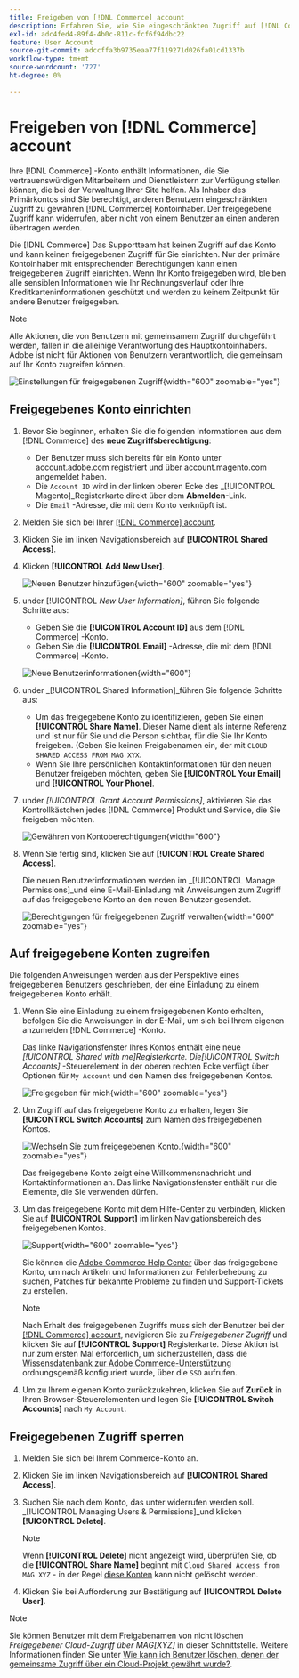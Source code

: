 ```yaml
---
title: Freigeben von [!DNL Commerce] account
description: Erfahren Sie, wie Sie eingeschränkten Zugriff auf [!DNL Commerce] andere [!DNL Commerce] Kontoinhaber.
exl-id: adc4fed4-89f4-4b0c-811c-fcf6f94dbc22
feature: User Account
source-git-commit: adccffa3b9735eaa77f119271d026fa01cd1337b
workflow-type: tm+mt
source-wordcount: '727'
ht-degree: 0%

---
```


# Freigeben von [!DNL Commerce] account

Ihre [!DNL Commerce] -Konto enthält Informationen, die Sie vertrauenswürdigen Mitarbeitern und Dienstleistern zur Verfügung stellen können, die bei der Verwaltung Ihrer Site helfen. Als Inhaber des Primärkontos sind Sie berechtigt, anderen Benutzern eingeschränkten Zugriff zu gewähren [!DNL Commerce] Kontoinhaber. Der freigegebene Zugriff kann widerrufen, aber nicht von einem Benutzer an einen anderen übertragen werden.

Die [!DNL Commerce] Das Supportteam hat keinen Zugriff auf das Konto und kann keinen freigegebenen Zugriff für Sie einrichten. Nur der primäre Kontoinhaber mit entsprechenden Berechtigungen kann einen freigegebenen Zugriff einrichten. Wenn Ihr Konto freigegeben wird, bleiben alle sensiblen Informationen wie Ihr Rechnungsverlauf oder Ihre Kreditkarteninformationen geschützt und werden zu keinem Zeitpunkt für andere Benutzer freigegeben.

>[!NOTE]
>
>Alle Aktionen, die von Benutzern mit gemeinsamem Zugriff durchgeführt werden, fallen in die alleinige Verantwortung des Hauptkontoinhabers. Adobe ist nicht für Aktionen von Benutzern verantwortlich, die gemeinsam auf Ihr Konto zugreifen können.

![Einstellungen für freigegebenen Zugriff](./assets/shared-access.png){width="600" zoomable="yes"}

## Freigegebenes Konto einrichten

1. Bevor Sie beginnen, erhalten Sie die folgenden Informationen aus dem [!DNL Commerce] des **neue Zugriffsberechtigung**:

   - Der Benutzer muss sich bereits für ein Konto unter account.adobe.com registriert und über account.magento.com angemeldet haben.
   - Die `Account ID` wird in der linken oberen Ecke des _[!UICONTROL Magento]_Registerkarte direkt über dem **Abmelden**-Link.
   - Die `Email` -Adresse, die mit dem Konto verknüpft ist.

1. Melden Sie sich bei Ihrer [[!DNL Commerce] account](commerce-account-create.md).

1. Klicken Sie im linken Navigationsbereich auf **[!UICONTROL Shared Access]**.

1. Klicken **[!UICONTROL Add New User]**.

   ![Neuen Benutzer hinzufügen](./assets/shared-access-add.png){width="600" zoomable="yes"}

1. under [!UICONTROL _New User Information]_, führen Sie folgende Schritte aus:

   - Geben Sie die **[!UICONTROL Account ID]** aus dem [!DNL Commerce] -Konto.
   - Geben Sie die **[!UICONTROL Email]** -Adresse, die mit dem [!DNL Commerce] -Konto.

   ![Neue Benutzerinformationen](./assets/shared-new-user.png){width="600"}

1. under _[!UICONTROL Shared Information]_führen Sie folgende Schritte aus:

   - Um das freigegebene Konto zu identifizieren, geben Sie einen **[!UICONTROL Share Name]**. Dieser Name dient als interne Referenz und ist nur für Sie und die Person sichtbar, für die Sie Ihr Konto freigeben. (Geben Sie keinen Freigabenamen ein, der mit `CLOUD SHARED ACCESS FROM MAG XYX`.
   - Wenn Sie Ihre persönlichen Kontaktinformationen für den neuen Benutzer freigeben möchten, geben Sie **[!UICONTROL Your Email]** und **[!UICONTROL Your Phone]**.

1. under _[!UICONTROL Grant Account Permissions]_, aktivieren Sie das Kontrollkästchen jedes [!DNL Commerce] Produkt und Service, die Sie freigeben möchten.

   ![Gewähren von Kontoberechtigungen](./assets/shared-permissions.png){width="600"}

1. Wenn Sie fertig sind, klicken Sie auf **[!UICONTROL Create Shared Access]**.

   Die neuen Benutzerinformationen werden im _[!UICONTROL Manage Permissions]_und eine E-Mail-Einladung mit Anweisungen zum Zugriff auf das freigegebene Konto an den neuen Benutzer gesendet.

   ![Berechtigungen für freigegebenen Zugriff verwalten](./assets/shared-manage-permissions.png){width="600" zoomable="yes"}

## Auf freigegebene Konten zugreifen

Die folgenden Anweisungen werden aus der Perspektive eines freigegebenen Benutzers geschrieben, der eine Einladung zu einem freigegebenen Konto erhält.

1. Wenn Sie eine Einladung zu einem freigegebenen Konto erhalten, befolgen Sie die Anweisungen in der E-Mail, um sich bei Ihrem eigenen anzumelden [!DNL Commerce] -Konto.

   Das linke Navigationsfenster Ihres Kontos enthält eine neue _[!UICONTROL Shared with me]_Registerkarte. Die_[!UICONTROL Switch Accounts]_ -Steuerelement in der oberen rechten Ecke verfügt über Optionen für `My Account` und den Namen des freigegebenen Kontos.

   ![Freigegeben für mich](./assets/shared-with-me.png){width="600" zoomable="yes"}

1. Um Zugriff auf das freigegebene Konto zu erhalten, legen Sie **[!UICONTROL Switch Accounts]** zum Namen des freigegebenen Kontos.

   ![Wechseln Sie zum freigegebenen Konto.](./assets/shared-switch.png){width="600" zoomable="yes"}

   Das freigegebene Konto zeigt eine Willkommensnachricht und Kontaktinformationen an. Das linke Navigationsfenster enthält nur die Elemente, die Sie verwenden dürfen.

1. Um das freigegebene Konto mit dem Hilfe-Center zu verbinden, klicken Sie auf **[!UICONTROL Support]** im linken Navigationsbereich des freigegebenen Kontos.

   ![Support](./assets/shared-support.png){width="600" zoomable="yes"}

   Sie können die [Adobe Commerce Help Center](https://experienceleague.adobe.com/docs/commerce-knowledge-base/kb/overview.html) über das freigegebene Konto, um nach Artikeln und Informationen zur Fehlerbehebung zu suchen, Patches für bekannte Probleme zu finden und Support-Tickets zu erstellen.

   >[!NOTE]
   >
   >Nach Erhalt des freigegebenen Zugriffs muss sich der Benutzer bei der [[!DNL Commerce] account](https://account.magento.com/customer/account/login), navigieren Sie zu _Freigegebener Zugriff_ und klicken Sie auf **[!UICONTROL Support]** Registerkarte. Diese Aktion ist nur zum ersten Mal erforderlich, um sicherzustellen, dass die [Wissensdatenbank zur Adobe Commerce-Unterstützung](https://experienceleague.adobe.com/docs/commerce-knowledge-base/kb/overview.html) ordnungsgemäß konfiguriert wurde, über die `SSO` aufrufen.

1. Um zu Ihrem eigenen Konto zurückzukehren, klicken Sie auf **Zurück** in Ihren Browser-Steuerelementen und legen Sie **[!UICONTROL Switch Accounts]** nach `My Account`.

## Freigegebenen Zugriff sperren

1. Melden Sie sich bei Ihrem Commerce-Konto an.

1. Klicken Sie im linken Navigationsbereich auf **[!UICONTROL Shared Access]**.

1. Suchen Sie nach dem Konto, das unter widerrufen werden soll. _[!UICONTROL Managing Users & Permissions]_und klicken **[!UICONTROL Delete]**.

   >[!NOTE]
   >
   > Wenn  **[!UICONTROL Delete]** nicht angezeigt wird, überprüfen Sie, ob die **[!UICONTROL Share Name]** beginnt mit `Cloud Shared Access from MAG XYZ` - in der Regel [diese Konten](https://experienceleague.adobe.com/docs/commerce-knowledge-base/kb/help-center-guide/magento-help-center-user-guide.html?lang=en#remove-cloud-shared-access-users) kann nicht gelöscht werden.

1. Klicken Sie bei Aufforderung zur Bestätigung auf **[!UICONTROL Delete User]**.

>[!NOTE]
>
>Sie können Benutzer mit dem Freigabenamen von nicht löschen _Freigegebener Cloud-Zugriff über MAG[XYZ]_ in dieser Schnittstelle. Weitere Informationen finden Sie unter [Wie kann ich Benutzer löschen, denen der gemeinsame Zugriff über ein Cloud-Projekt gewährt wurde?](https://experienceleague.adobe.com/docs/commerce-knowledge-base/kb/help-center-guide/magento-help-center-user-guide.html?lang=en#remove-cloud-shared-access-users).
